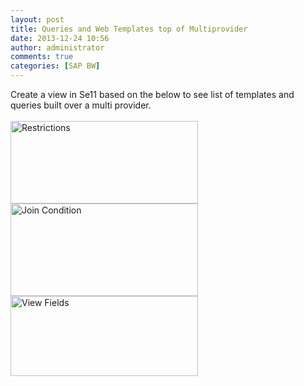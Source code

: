 ```yaml
---
layout: post
title: Queries and Web Templates top of Multiprovider
date: 2013-12-24 10:56
author: administrator
comments: true
categories: [SAP BW]
---
```

Create a view in Se11 based on the below to see list of templates and queries built over a multi provider.<br/><br/><a href="http://theinfectedmind.com/wp-content/uploads/2013/12/w31.jpg"><img class="alignnone size-medium wp-image-150" alt="Restrictions" src="http://theinfectedmind.com/wp-content/uploads/2013/12/w31-300x132.jpg" width="300" height="132" /></a> <a href="http://theinfectedmind.com/wp-content/uploads/2013/12/w11.jpg"><img class="alignnone size-medium wp-image-151" alt="Join Condition" src="http://theinfectedmind.com/wp-content/uploads/2013/12/w11-300x148.jpg" width="300" height="148" /></a> <a href="http://theinfectedmind.com/wp-content/uploads/2013/12/w21.jpg"><img class="alignnone size-medium wp-image-152" alt="View Fields" src="http://theinfectedmind.com/wp-content/uploads/2013/12/w21-300x128.jpg" width="300" height="128" /></a>
